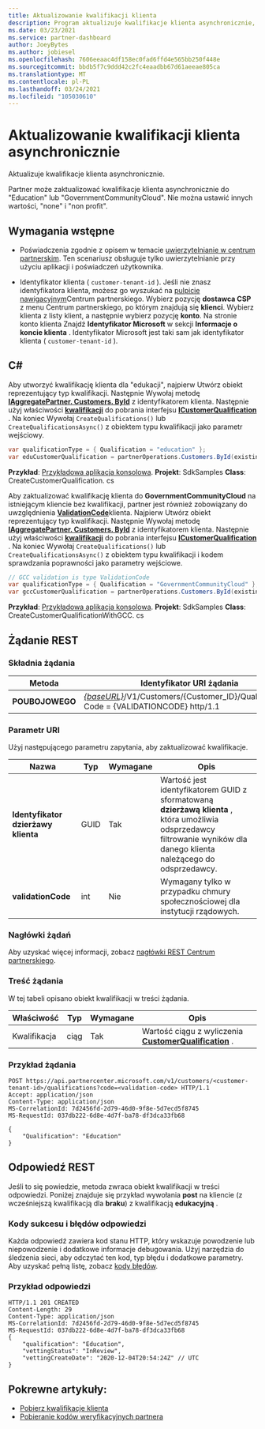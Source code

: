 ```yaml
---
title: Aktualizowanie kwalifikacji klienta
description: Program aktualizuje kwalifikacje klienta asynchronicznie, w tym adres skojarzony z profilem.
ms.date: 03/23/2021
ms.service: partner-dashboard
author: JoeyBytes
ms.author: jobiesel
ms.openlocfilehash: 7606eeaac4df158ec0fad6ffd4e565bb250f448e
ms.sourcegitcommit: bbdb5f7c9ddd42c2fc4eaadbb67d61aeeae805ca
ms.translationtype: MT
ms.contentlocale: pl-PL
ms.lasthandoff: 03/24/2021
ms.locfileid: "105030610"
---
```

# <a name="update-a-customers-qualifications-asynchronously"></a>Aktualizowanie kwalifikacji klienta asynchronicznie

Aktualizuje kwalifikacje klienta asynchronicznie.

Partner może zaktualizować kwalifikacje klienta asynchronicznie do "Education" lub "GovernmentCommunityCloud". Nie można ustawić innych wartości, "none" i "non profit".

## <a name="prerequisites"></a>Wymagania wstępne

- Poświadczenia zgodnie z opisem w temacie [uwierzytelnianie w centrum partnerskim](partner-center-authentication.md). Ten scenariusz obsługuje tylko uwierzytelnianie przy użyciu aplikacji i poświadczeń użytkownika.

- Identyfikator klienta ( `customer-tenant-id` ). Jeśli nie znasz identyfikatora klienta, możesz go wyszukać na [pulpicie nawigacyjnym](https://partner.microsoft.com/dashboard)Centrum partnerskiego. Wybierz pozycję **dostawca CSP** z menu Centrum partnerskiego, po którym znajdują się **klienci**. Wybierz klienta z listy klient, a następnie wybierz pozycję **konto**. Na stronie konto klienta Znajdź **Identyfikator Microsoft** w sekcji **Informacje o koncie klienta** . Identyfikator Microsoft jest taki sam jak identyfikator klienta ( `customer-tenant-id` ).

## <a name="c"></a>C\#

Aby utworzyć kwalifikację klienta dla "edukacji", najpierw Utwórz obiekt reprezentujący typ kwalifikacji. Następnie Wywołaj metodę [**IAggregatePartner. Customers. ById**](/dotnet/api/microsoft.store.partnercenter.customers.icustomercollection.byid) z identyfikatorem klienta. Następnie użyj właściwości [**kwalifikacji**](/dotnet/api/microsoft.store.partnercenter.customers.icustomer.qualification) do pobrania interfejsu [**ICustomerQualification**](/dotnet/api/microsoft.store.partnercenter.qualification.icustomerqualification) . Na koniec Wywołaj `CreateQualifications()` lub `CreateQualificationsAsync()` z obiektem typu kwalifikacji jako parametr wejściowy.

``` csharp
var qualificationType = { Qualification = "education" };
var eduCustomerQualification = partnerOperations.Customers.ById(existingCustomer.Id).Qualification.CreateQualifications(qualificationType);
```

**Przykład**: [Przykładowa aplikacja konsolowa](https://github.com/microsoft/Partner-Center-DotNet-Samples). **Projekt**: SdkSamples **Class**: CreateCustomerQualification. cs

Aby zaktualizować kwalifikację klienta do **GovernmentCommunityCloud** na istniejącym kliencie bez kwalifikacji, partner jest również zobowiązany do uwzględnienia [**ValidationCode**](utility-resources.md#validationcode)klienta. Najpierw Utwórz obiekt reprezentujący typ kwalifikacji. Następnie Wywołaj metodę [**IAggregatePartner. Customers. ById**](/dotnet/api/microsoft.store.partnercenter.customers.icustomercollection.byid) z identyfikatorem klienta. Następnie użyj właściwości [**kwalifikacji**](/dotnet/api/microsoft.store.partnercenter.customers.icustomer.qualification) do pobrania interfejsu [**ICustomerQualification**](/dotnet/api/microsoft.store.partnercenter.qualification.icustomerqualification) . Na koniec Wywołaj `CreateQualifications()` lub `CreateQualificationsAsync()` z obiektem typu kwalifikacji i kodem sprawdzania poprawności jako parametry wejściowe.

``` csharp
// GCC validation is type ValidationCode
var qualificationType = { Qualification = "GovernmentCommunityCloud" };
var gccCustomerQualification = partnerOperations.Customers.ById(existingCustomer.Id).Qualification.CreateQualifications(qualificationType, gccValidation);
```

**Przykład**: [Przykładowa aplikacja konsolowa](https://github.com/microsoft/Partner-Center-DotNet-Samples). **Projekt**: SdkSamples **Class**: CreateCustomerQualificationWithGCC. cs

## <a name="rest-request"></a>Żądanie REST

### <a name="request-syntax"></a>Składnia żądania

| Metoda  | Identyfikator URI żądania                                                                                             |
|---------|---------------------------------------------------------------------------------------------------------|
| **POUBOJOWEGO** | [*{baseURL}*](partner-center-rest-urls.md)/V1/Customers/{Customer_ID}/Qualifications? Code = {VALIDATIONCODE} http/1.1 |

### <a name="uri-parameter"></a>Parametr URI

Użyj następującego parametru zapytania, aby zaktualizować kwalifikacje.

| Nazwa                   | Typ | Wymagane | Opis                                                                                                                                            |
|------------------------|------|----------|--------------------------------------------------------------------------------------------------------------------------------------------------------|
| **Identyfikator dzierżawy klienta** | GUID | Tak      | Wartość jest identyfikatorem GUID z sformatowaną **dzierżawą klienta** , która umożliwia odsprzedawcy filtrowanie wyników dla danego klienta należącego do odsprzedawcy. |
| **validationCode**     | int  | Nie       | Wymagany tylko w przypadku chmury społecznościowej dla instytucji rządowych.                                                                                                            |

### <a name="request-headers"></a>Nagłówki żądań

Aby uzyskać więcej informacji, zobacz [nagłówki REST Centrum partnerskiego](headers.md).

### <a name="request-body"></a>Treść żądania

W tej tabeli opisano obiekt kwalifikacji w treści żądania.

Właściwość | Typ | Wymagane | Opis
-------- | ---- | -------- | -----------
Kwalifikacja | ciąg | Tak | Wartość ciągu z wyliczenia [**CustomerQualification**](/dotnet/api/microsoft.store.partnercenter.models.customers.customerqualification) .

### <a name="request-example"></a>Przykład żądania

```http
POST https://api.partnercenter.microsoft.com/v1/customers/<customer-tenant-id>/qualifications?code=<validation-code> HTTP/1.1
Accept: application/json
Content-Type: application/json
MS-CorrelationId: 7d2456fd-2d79-46d0-9f8e-5d7ecd5f8745
MS-RequestId: 037db222-6d8e-4d7f-ba78-df3dca33fb68

{
    "Qualification": "Education"
}

```

## <a name="rest-response"></a>Odpowiedź REST

Jeśli to się powiedzie, metoda zwraca obiekt kwalifikacji w treści odpowiedzi. Poniżej znajduje się przykład wywołania **post** na kliencie (z wcześniejszą kwalifikacją dla **braku**) z kwalifikacją **edukacyjną** .

### <a name="response-success-and-error-codes"></a>Kody sukcesu i błędów odpowiedzi

Każda odpowiedź zawiera kod stanu HTTP, który wskazuje powodzenie lub niepowodzenie i dodatkowe informacje debugowania. Użyj narzędzia do śledzenia sieci, aby odczytać ten kod, typ błędu i dodatkowe parametry. Aby uzyskać pełną listę, zobacz [kody błędów](error-codes.md).

### <a name="response-example"></a>Przykład odpowiedzi

```http
HTTP/1.1 201 CREATED
Content-Length: 29
Content-Type: application/json
MS-CorrelationId: 7d2456fd-2d79-46d0-9f8e-5d7ecd5f8745
MS-RequestId: 037db222-6d8e-4d7f-ba78-df3dca33fb68
{
    "qualification": "Education",
    "vettingStatus": "InReview",
    "vettingCreateDate": "2020-12-04T20:54:24Z" // UTC
}
```

## <a name="related-articles"></a>Pokrewne artykuły:

- [Pobierz kwalifikacje klienta](./get-customer-qualification-asynchronous.md)
- [Pobieranie kodów weryfikacyjnych partnera](get-a-partner-s-validation-codes.md)

